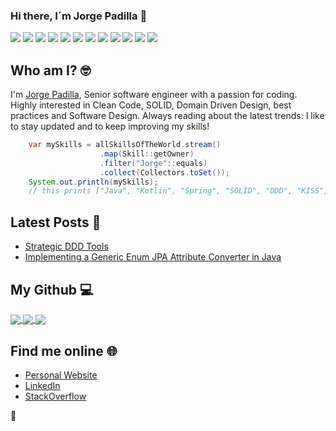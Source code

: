 ### Hi there, I´m Jorge Padilla 👋

![](https://img.shields.io/badge/Code-Java-informational?style=flat&logoColor=white&color=ff9966)
![](https://img.shields.io/badge/Code-Kotlin-informational?style=flat&logoColor=white&color=ff9966)
![](https://img.shields.io/badge/Code-Spring-informational?style=flat&logoColor=white&color=ff9966)
![](https://img.shields.io/badge/Principles-SOLID-informational?style=flat&logoColor=white&color=66ff99)
![](https://img.shields.io/badge/Principles-YAGNI-informational?style=flat&logoColor=white&color=66ff99)
![](https://img.shields.io/badge/Principles-KISS-informational?style=flat&logoColor=white&color=66ff99)
![](https://img.shields.io/badge/Principles-CleanCode-informational?style=flat&logoColor=white&color=66ff99)
![](https://img.shields.io/badge/Principles-DDD-informational?style=flat&logoColor=white&color=66ff99)
![](https://img.shields.io/badge/Architecture-Microservices-informational?style=flat&logoColor=white&color=336699)
![](https://img.shields.io/badge/Architecture-RESTful%20APIs-informational?style=flat&logoColor=white&color=336699)
![](https://img.shields.io/badge/Cloud-AWS-informational?style=flat&logoColor=white&color=ffcc00) 
![](https://img.shields.io/badge/+-And%20more!-informational?style=flat&logoColor=white&color=006600) 

## Who am I? 🤓 
I'm [Jorge Padilla][2], Senior software engineer with a passion for coding. Highly interested in Clean Code, SOLID, Domain Driven Design, best practices and Software Design. 
Always reading about the latest trends: I like to stay updated and to keep improving my skills!

```java
    var mySkills = allSkillsOfTheWorld.stream()
    				.map(Skill::getOwner)
    				.filter("Jorge"::equals)
    				.collect(Collectors.toSet());
    System.out.println(mySkills);
    // this prints ["Java", "Kotlin", "Spring", "SOLID", "DDD", "KISS", "CleanCode" and more!]
```

## Latest Posts 📕

- [Strategic DDD Tools](https://jorgepadilla.es/blog/strategic-ddd-tools.html)
- [Implementing a Generic Enum JPA Attribute Converter in Java](https://jorgepadilla.es/blog/implementing-a-generic-enum-jpa-attribute-converter-in-java.html)

## My Github 💻
<a href="https://github.com/jpadilladev/spring-kotlin-ddd-sample">
    <img align="center" src="https://github-readme-stats.vercel.app/api/pin/?username=jpadilladev&repo=spring-kotlin-ddd-sample&theme=onedark&hide_border=true" />
</a>
<a href="https://github.com/jpadilladev/clean-architecture-spring-sample">    
    <img align="center" src="https://github-readme-stats.vercel.app/api/pin/?username=jpadilladev&repo=clean-architecture-spring-sample&theme=onedark&hide_border=true" />    
</a>
<a href="https://github.com/jpadilladev/the-guardpian">
    <img align="center" src="https://github-readme-stats.vercel.app/api/pin/?username=jpadilladev&repo=the-guardpian&theme=onedark&hide_border=true" />    
</a>

## Find me online 🌐

- [Personal Website][1]
- [LinkedIn][2]
- [StackOverflow][3]


👋


[1]: https://jorgepadilla.es
[2]: https://www.linkedin.com/in/jorgepad/en
[3]: https://stackoverflow.com/users/3133256/jpadilladev




<!--
**jpadilladev/jpadilladev** is a ✨ _special_ ✨ repository because its `README.md` (this file) appears on your GitHub profile.

Here are some ideas to get you started:

- 🔭 I’m currently working on ...
- 🌱 I’m currently learning ...
- 👯 I’m looking to collaborate on ...
- 🤔 I’m looking for help with ...
- 💬 Ask me about ...
- 📫 How to reach me: ...
- 😄 Pronouns: ...
- ⚡ Fun fact: ...
-->
